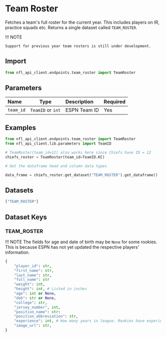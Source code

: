 # Team Roster 

Fetches a team's full roster for the current year. This includes players on IR, practice squads etc. Returns a single dataset called `TEAM_ROSTER`.

!!! NOTE

    Support for previous year team rosters is still under development. 

## **Import** 

``` python
from nfl_api_client.endpoints.team_roster import TeamRoster
```

## **Parameters**

| **Name**   | **Type** | **Description**                                                                | **Required** |
|:-----------|:--------:|:------------------------------------------------------------                   |:------------ |
| `team_id`  | `TeamID` or `int`  | ESPN Team ID        | Yes                   |


## **Examples**

```python
from nfl_api_client.endpoints.team_roster import TeamRoster
from nfl_api_client.lib.parameters import TeamID

# TeamRoster(team_id=12) also works here since Chiefs have ID = 12
chiefs_roster = TeamRoster(team_id=TeamID.KC) 

# Get the dataframe head and column data types

data_frame = chiefs_roster.get_dataset("TEAM_ROSTER").get_dataframe()
```

## **Datasets** 

```python
["TEAM_ROSTER"]
```

## **Dataset Keys**

### TEAM_ROSTER
 
!!! NOTE
    The fields for age and date of birth may be `None` for some rookies. This is because ESPN has not yet updated the respective players' information. 
```python
{
    "player_id": str,
    "first_name": str,
    "last_name": str,
    "full_name": str
    "weight": int,
    "height": int, # Listed in inches
    "age": int or None,
    "dob": str or None,
    "college": str,
    "jersey_number", int,
    "position_name": str: 
    "position_abbreviation": str,
    "experience": int, # How many years in league. Rookies have experience = 0
    "image_url": str,
}
```

